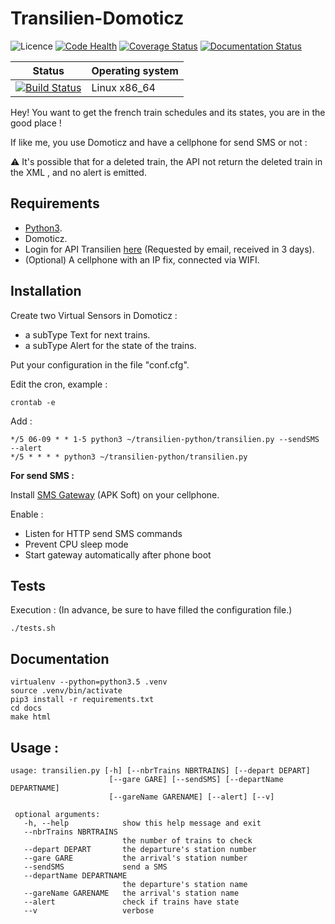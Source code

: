 Transilien-Domoticz
===================

![Licence](https://img.shields.io/packagist/l/doctrine/orm.svg)
[![Code Health](https://landscape.io/github/matleses/Transilien-Domoticz/master/landscape.svg?style=flat)](https://landscape.io/github/matleses/Transilien-Domoticz/master)
[![Coverage Status](https://coveralls.io/repos/github/matleses/Transilien-Domoticz/badge.svg?branch=master)](https://coveralls.io/github/matleses/Transilien-Domoticz?branch=master)
[![Documentation Status](https://readthedocs.org/projects/transilien-domoticz/badge/?version=latest)](http://transilien-domoticz.readthedocs.io/en/latest/?badge=latest)


Status | Operating system
------------ | -------------
[![Build Status](https://travis-ci.org/matleses/Transilien-Domoticz.svg?branch=master)](https://travis-ci.org/matleses/Transilien-Domoticz) | Linux x86_64 


Hey! You want to get the french train schedules and its states, you are in the good place !

If like me, you use Domoticz and have a cellphone for send SMS or not :

:warning: It's possible that for a deleted train, the API not return the deleted train in the XML , and no alert is emitted.

Requirements
-------------
* [Python3][2].
* Domoticz.
* Login for API Transilien [here][1] (Requested by email, received in 3 days).
* (Optional) A cellphone with an IP fix, connected via WIFI.

Installation
-------------

Create two Virtual Sensors in Domoticz :
* a subType Text for next trains.
* a subType Alert for the state of the trains.


Put your configuration in the file "conf.cfg".

Edit the cron, example :

    crontab -e
Add :

    */5 06-09 * * 1-5 python3 ~/transilien-python/transilien.py --sendSMS --alert
    */5 * * * * python3 ~/transilien-python/transilien.py

**For send SMS :**

Install [SMS Gateway][3] (APK Soft) on your cellphone.

Enable : 
* Listen for HTTP send SMS commands 
* Prevent CPU sleep mode 
* Start gateway automatically after phone boot 

[1]: https://ressources.data.sncf.com/explore/dataset/api-temps-reel-transilien/
[2]: https://www.python.org/downloads/
[3]: https://play.google.com/store/apps/details?id=eu.apksoft.android.smsgateway&hl=fr

Tests
-------------
    
Execution :  (In advance, be sure to have filled the configuration file.)

    ./tests.sh
    
Documentation
-------------

    virtualenv --python=python3.5 .venv
    source .venv/bin/activate
    pip3 install -r requirements.txt
    cd docs
    make html

Usage :
-------------

    usage: transilien.py [-h] [--nbrTrains NBRTRAINS] [--depart DEPART]
                          [--gare GARE] [--sendSMS] [--departName DEPARTNAME]
                          [--gareName GARENAME] [--alert] [--v]

     optional arguments:
       -h, --help            show this help message and exit
       --nbrTrains NBRTRAINS
                             the number of trains to check
       --depart DEPART       the departure's station number
       --gare GARE           the arrival's station number
       --sendSMS             send a SMS
       --departName DEPARTNAME
                             the departure's station name
       --gareName GARENAME   the arrival's station name
       --alert               check if trains have state
       --v                   verbose
